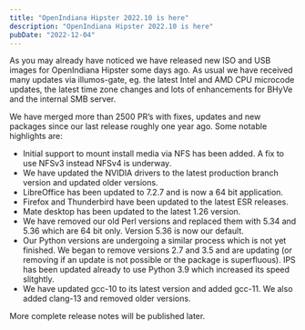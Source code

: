 ```yaml
---
title: "OpenIndiana Hipster 2022.10 is here"
description: "OpenIndiana Hipster 2022.10 is here"
pubDate: "2022-12-04"
---
```


As you may already have noticed we have released new ISO and USB images for OpenIndiana Hipster some days ago. 
As usual we have received many updates via illumos-gate, eg. the latest Intel and AMD CPU microcode updates, 
the latest time zone changes and lots of enhancements for BHyVe and the internal SMB server.

We have merged more than 2500 PR’s with fixes, updates and new packages since our last release roughly one year ago. Some notable highlights are:

- Initial support to mount install media via NFS has been added. A fix to use NFSv3 instead NFSv4 is underway.
- We have updated the NVIDIA drivers to the latest production branch version and updated older versions.
- LibreOffice has been updated to 7.2.7 and is now a 64 bit application.
- Firefox and Thunderbird have been updated to the latest ESR releases.
- Mate desktop has been updated to the latest 1.26 version.
- We have removed our old Perl versions and replaced them with 5.34 and 5.36 which are 64 bit only. Version 5.36 is now our default.
- Our Python versions are undergoing a similar process which is not yet finished. We began to remove versions 2.7 and 3.5 and are updating (or removing if an update is not possible or the package is superfluous). IPS has been updated already to use Python 3.9 which increased its speed slitghtly.
- We have updated gcc-10 to its latest version and added gcc-11. We also added clang-13 and removed older versions.

More complete release notes will be published later.
